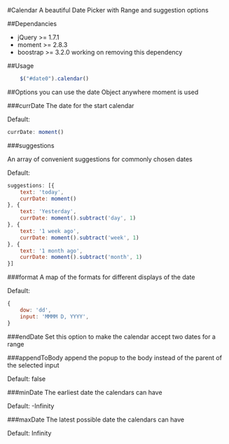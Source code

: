 #Calendar
A beautiful Date Picker with Range and suggestion options

##Dependancies
- jQuery >= 1.7.1
- moment >= 2.8.3
- boostrap >= 3.2.0 working on removing this dependency

##Usage
```js
    $("#date0").calendar()
```

##Options
you can use the date Object anywhere moment is used

###currDate
The date for the start calendar

Default:
```js
currDate: moment()
```

###suggestions

An array of convenient suggestions for commonly chosen dates

Default:
```js
suggestions: [{
    text: 'today',
    currDate: moment()
}, {
    text: 'Yesterday',
    currDate: moment().subtract('day', 1)
}, {
    text: '1 week ago',
    currDate: moment().subtract('week', 1)
}, {
    text: '1 month ago',
    currDate: moment().subtract('month', 1)
}]
```

###format
A map of the formats for different displays of the date

Default:
```js
{
    dow: 'dd',
    input: 'MMMM D, YYYY',
}
```
###endDate
Set this option to make the calendar accept two dates for a range

###appendToBody
append the popup to the body instead of the parent of the selected input

Default: false

###minDate
The earliest date the calendars can have

Default: -Infinity

###maxDate
The latest possible date the calendars can have

Default: Infinity


